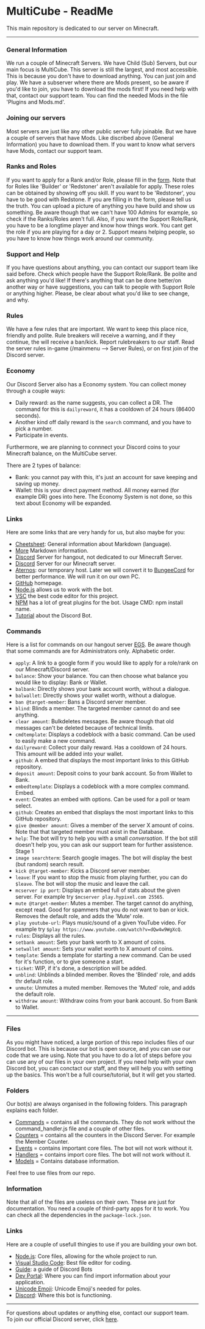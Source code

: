 # MultiCube - ReadMe
This main repository is dedicated to our server on Minecraft.<br/>

----------------------------------------

### General Information
We run a couple of Minecraft Servers. We have Child (Sub) Servers, but our main focus is MultiCube. This server is still the largest, and most accessible. This is because
you don't have to download anything. You can just join and play. We have a subserver where there are Mods present, so be aware if you'd like to join, you have to download
the mods first! If you need help with that, contact our support team. You can find the needed Mods in the file 'Plugins and Mods.md'.

### Joining our servers
Most servers are just like any other public server fully joinable. But we have a couple of servers that have Mods. Like discribed above (General Information) you have to download them. If you want to know what servers have Mods, contact our support team.

### Ranks and Roles
If you want to apply for a Rank and/or Role, please fill in the [form](https://forms.gle/pabpqPiWeBp9aZ2a8). Note that for Roles like 'Builder' or 'Redstoner' aren't available for apply. These roles can be obtained by showing off you skill. If you want to be 'Redstoner', you have to be good with Redstone. If you are filling in the form, please tell us the truth. You can upload a picture of anything you have build and show us something. Be aware though that we can't have 100 Admins for example, so check if the Ranks/Roles aren't full. Also, if you want the Support Role/Rank, you have to be a longtime player and know how things work. You cant get the role if you are playing for a day or 2. Support means helping people, so you have to know how things work around our community.

### Support and Help
If you have questions about anything, you can contact our support team like said before. Check which people have the Support Role/Rank. Be polite and ask anything you'd like! If there's anything that can be done better/on another way or have suggestions, you can talk to people with Support Role or anything higher. Please, be clear about what you'd like to see change, and why.

### Rules
We have a few rules that are important. We want to keep this place nice, friendly and polite. Rule breakers will receive a warning, and if they continue, the will receive a ban/kick. Report rulebreakers to our staff. Read the server rules in-game (/mainmenu --> Server Rules), or on first join of the Discord server.

### Economy

Our Discord Server also has a Economy system. You can collect money through a couple ways:
  - Daily reward: as the name suggests, you can collect a DR. The command for this is `dailyreward`, it has a cooldown of 24 hours (86400 seconds).
  - Another kind off daily reward is the `search` command, and you have to pick a number.
  - Participate in events.

Furthermore, we are planning to connnect your Discord coins to your Minecraft balance, on the MultiCube server.

There are 2 types of balance:
  - Bank: you cannot pay with this, it's just an account for save keeping and saving up money.
  - Wallet: this is your direct payment method. All money earned (for example DR) goes into here.
The Economy System is not done, so this text about Economy will be expanded.

### Links
Here are some links that are very handy for us, but also maybe for you:
  - [Cheetsheet](https://github.com/adam-p/markdown-here/wiki/Markdown-Cheatsheet): General information about Markdown (language).
  - [More](https://gist.github.com/matthewzring/9f7bbfd102003963f9be7dbcf7d40e51) Markdown information.
  - [Discord](https://discord.gg/gBVFuBqENA) Server for hangout, not dedicated to our Minecraft Server.
  - [Discord](https://discord.gg/VSE75WkgFM) Server for our Minecraft server.
  - [Aternos](https://aternos.org/:en/): our temporary host. Later we will convert it to [BungeeCord](https://ci.md-5.net/job/BungeeCord/) for better performance. We will run it on our own PC.
  - [GitHub](https://github.com/) homepage.
  - [Node.js](https://nodejs.org/en/) allows us to work with the bot.
  - [VSC](https://code.visualstudio.com/) the best code editor for this project.
  - [NPM](https://www.npmjs.com/) has a lot of great plugins for the bot. Usage CMD: npm install name.
  - [Tutorial](https://youtube.com/playlist?list=PLbbLC0BLaGjpyzN1rg-gK4dUqbn8eJQq4) about the Discord Bot.

### Commands
Here is a list for commands on our hangout server [EGS](https://discord.gg/gBVFuBqENA). Be aware though that some commands are for Administrators only. Alphabetic order.
  - `apply`: A link to a google form if you would like to apply for a role/rank on our Minecraft/Discord server.
  - `balance`: Show your balance. You can then choose what balance you would like to display: Bank or Wallet.
  - `balbank`: Directly shows your bank account worth, without a dialogue.
  - `balwallet`: Directly shows your wallet worth, without a dialogue.
  - `ban @target-member`: Bans a Discord server member.
  - `blind`: Blinds a member. The targeted member cannot do and see anything.
  - `clear amount`: Bulkdeletes messages. Be aware though that old messages can't be deleted because of technical limits.
  - `cmdtemplate`: Displays a codeblock with a basic command. Can be used to easily make a new command.
  - `dailyreward`: Collect your daily reward. Has a cooldown of 24 hours. This amount will be added into your wallet.
  - `github`: A embed that displays the most important links to this GitHub repository.
  - `deposit amount`: Deposit coins to your bank account. So from Wallet to Bank.
  - `embedtemplate`: Displays a codeblock with a more complex command. Embed.
  - `event`: Creates an embed with options. Can be used for a poll or team select.
  - `github`: Creates an embed that displays the most important links to this GitHub repository.
  - `give @member amount`: Gives a member of the server X amount of coins. Note that that targeted member must exist in the Database.
  - `help`: The bot will try to help you with a small *conversation*. If the bot still doesn't help you, you can ask our support team for further assistence. Stage 1
  - `image searchterm`: Search google images. The bot will display the best (but random) search result.
  - `kick @target-member`: Kicks a Discord server member.
  - `leave`: If you want to stop the music from playing further, you can do `$leave`. The bot will stop the music and leave the call.
  - `mcserver ip port`: Displays an embed full of stats about the given server. For example try `$mcserver play.hypixel.com 25565`.
  - `mute @target-member`: Mutes a member. The target cannot do anything, except read. Good for spammers that you do not want to ban or kick. Removes the default role, and adds the 'Mute' role.
  - `play youtube-url`: Plays music/sound of a given YouTube video. For example try `$play https://www.youtube.com/watch?v=dQw4w9WgXcQ`.
  - `rules`: Displays all the rules.
  - `setbank amount`: Sets your bank worth to X amount of coins.
  - `setwallet amount`: Sets your wallet worth to X amount of coins.
  - `template`: Sends a template for starting a new command. Can be used for it's function, or to give someone a start.
  - `ticket`: WIP, if it's done, a description will be added.
  - `unblind`: Unblinds a blinded member. Roves the 'Blinded' role, and adds thr default role. 
  - `unmute`: Unmutes a muted member. Removes the 'Muted' role, and adds the default role.
  - `withdraw amount`: Withdraw coins from your bank account. So from Bank to Wallet.

----------------------------------------

### Files

As you might have noticed, a large portion of this repo includes files of our Discord bot. This is because our bot is open source, and you can use our code that we are using. Note that you have to do a lot of steps before you can use any of our files in your own project. If you need help with your own Discord bot, you can conctact our staff, and they will help you with setting up the basics. This won't be a full course/tutorial, but it will get you started.

### Folders

Our bot(s) are always organised in the following folders. This paragraph explains each folder. 
- [Commands](https://github.com/PuffinKwadraat/MultiCube-and-Child-Servers/tree/main/Discord%20Bot/Commands) = contains all the commands. They do not work without the command_handler.js file and a couple of other files.
- [Counters](https://github.com/PuffinKwadraat/MultiCube-and-Child-Servers/tree/main/Discord%20Bot/Counters) = contains all the counters in the Discord Server. For example the Member Counter.
- [Events](https://github.com/PuffinKwadraat/MultiCube-and-Child-Servers/tree/main/Discord%20Bot/Events) = contains important core files. The bot will not work without it. 
- [Handlers](https://github.com/PuffinKwadraat/MultiCube-and-Child-Servers/tree/main/Discord%20Bot/Handlers) = contains import core files. The bot will not work without it. 
- [Models]() = Contains database information. 

Feel free to use files from our repo. 

### Information

Note that all of the files are useless on their own. These are just for documentation. You need a couple of third-party apps for it to work. You can check all the dependencies in the `package-lock.json`. 

### Links

Here are a couple of usefull thingies to use if you are building your own bot.

- [Node.js](https://nodejs.org/en/): Core files, allowing for the whole project to run. 
- [Visual Studio Code](https://code.visualstudio.com/): Best  file editor for coding.
- [Guide](https://discordjs.guide/preparations/#using-the-command-prompt): a guide of Discord Bots
- [Dev Portal](https://discord.com/developers/applications): Where you can find import information about your application.
- [Unicode Emoji](https://unicode.org/emoji/charts/full-emoji-list.html): Unicode Emoji's needed for poles.
- [Discord](https://discord.gg/VSE75WkgFM): Where this bot is functioning.

----------------------------------------

For questions about updates or anything else, contact our support team.<br/>
To join our official Discord server, click [here](https://discord.gg/VSE75WkgFM).<br/>
